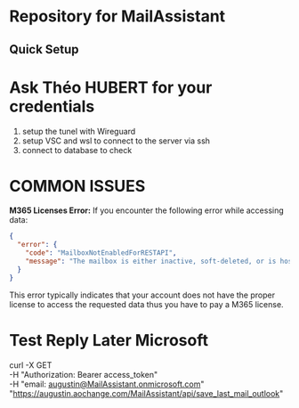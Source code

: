 # Repository for MailAssistant

## Quick Setup

# Ask Théo HUBERT for your credentials
1) setup the tunel with Wireguard
2) setup VSC and wsl to connect to the server via ssh
3) connect to database to check

# COMMON ISSUES
**M365 Licenses Error:**
If you encounter the following error while accessing data:
```json
{
  "error": {
    "code": "MailboxNotEnabledForRESTAPI",
    "message": "The mailbox is either inactive, soft-deleted, or is hosted on-premise."
  }
}
```
This error typically indicates that your account does not have the proper license to access the requested data thus you have to pay a M365 license.

# Test Reply Later Microsoft
curl -X GET \
     -H "Authorization: Bearer access_token" \
     -H "email: augustin@MailAssistant.onmicrosoft.com" \
     "https://augustin.aochange.com/MailAssistant/api/save_last_mail_outlook"